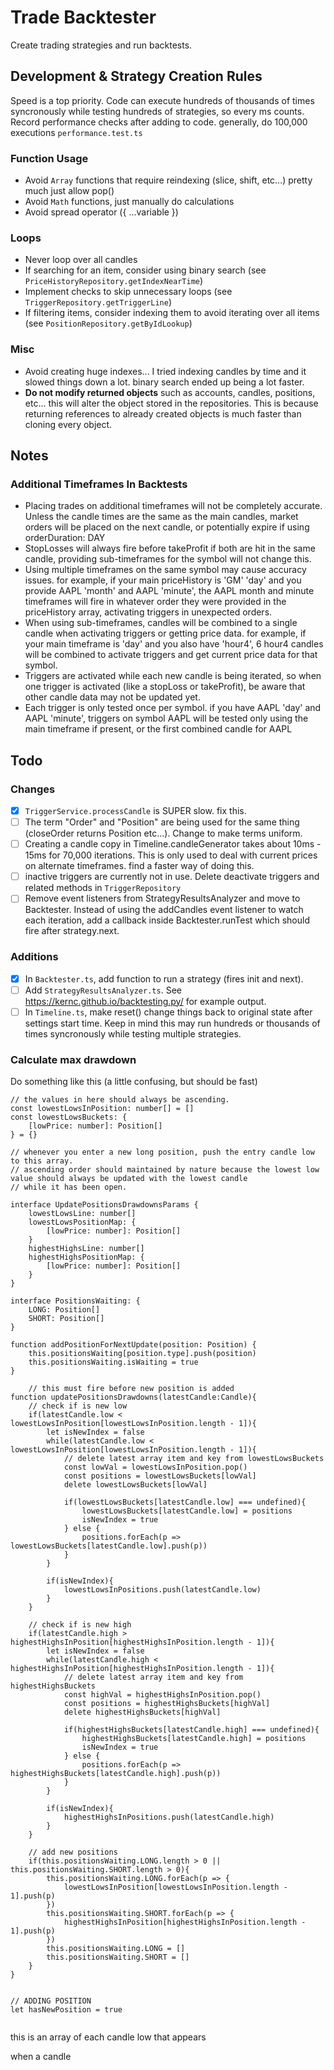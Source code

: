 # Trade Backtester

Create trading strategies and run backtests.

## Development & Strategy Creation Rules

Speed is a top priority. Code can execute hundreds of thousands of times syncronously while testing hundreds of strategies, so every ms counts. Record performance checks after adding to code. generally, do 100,000 executions `performance.test.ts`

### Function Usage

-   Avoid `Array` functions that require reindexing (slice, shift, etc...) pretty much just allow pop()
-   Avoid `Math` functions, just manually do calculations
-   Avoid spread operator ({ ...variable })

### Loops

-   Never loop over all candles
-   If searching for an item, consider using binary search (see `PriceHistoryRepository.getIndexNearTime`)
-   Implement checks to skip unnecessary loops (see `TriggerRepository.getTriggerLine`)
-   If filtering items, consider indexing them to avoid iterating over all items (see `PositionRepository.getByIdLookup`)

### Misc

-   Avoid creating huge indexes... I tried indexing candles by time and it slowed things down a lot. binary search ended up being a lot faster.
-   **Do not modify returned objects** such as accounts, candles, positions, etc... this will alter the object stored in the repositories. This is because returning references to already created objects is much faster than cloning every object.

## Notes

### Additional Timeframes In Backtests

-   Placing trades on additional timeframes will not be completely accurate. Unless the candle times are the same as the main candles, market orders will be placed on the next candle, or potentially expire if using orderDuration: DAY
-   StopLosses will always fire before takeProfit if both are hit in the same candle, providing sub-timeframes for the symbol will not change this.
-   Using multiple timeframes on the same symbol may cause accuracy issues. for example, if your main priceHistory is 'GM' 'day' and you provide AAPL 'month' and AAPL 'minute', the AAPL month and minute timeframes will fire in whatever order they were provided in the priceHistory array, activating triggers in unexpected orders.
-   When using sub-timeframes, candles will be combined to a single candle when activating triggers or getting price data. for example, if your main timeframe is 'day' and you also have 'hour4', 6 hour4 candles will be combined to activate triggers and get current price data for that symbol.
-   Triggers are activated while each new candle is being iterated, so when one trigger is activated (like a stopLoss or takeProfit), be aware that other candle data may not be updated yet.
-   Each trigger is only tested once per symbol. if you have AAPL 'day' and AAPL 'minute', triggers on symbol AAPL will be tested only using the main timeframe if present, or the first combined candle for AAPL

## Todo

### Changes

-   [x] `TriggerService.processCandle` is SUPER slow. fix this.
-   [ ] The term "Order" and "Position" are being used for the same thing (closeOrder returns Position etc...). Change to make terms uniform.
-   [ ] Creating a candle copy in Timeline.candleGenerator takes about 10ms - 15ms for 70,000 iterations. This is only used to deal with current prices on alternate timeframes. find a faster way of doing this.
-   [ ] inactive triggers are currently not in use. Delete deactivate triggers and related methods in `TriggerRepository`
-   [ ] Remove event listeners from StrategyResultsAnalyzer and move to Backtester. Instead of using the addCandles event listener to watch each iteration, add a callback inside Backtester.runTest which should fire after strategy.next.

### Additions

-   [x] In `Backtester.ts`, add function to run a strategy (fires init and next).
-   [ ] Add `StrategyResultsAnalyzer.ts`. See https://kernc.github.io/backtesting.py/ for example output.
-   [ ] In `Timeline.ts`, make reset() change things back to original state after settings start time. Keep in mind this may run hundreds or thousands of times syncronously while testing multiple strategies.

### Calculate max drawdown

Do something like this (a little confusing, but should be fast)

```JS
// the values in here should always be ascending.
const lowestLowsInPosition: number[] = []
const lowestLowsBuckets: {
    [lowPrice: number]: Position[]
} = {}

// whenever you enter a new long position, push the entry candle low to this array.
// ascending order should maintained by nature because the lowest low value should always be updated with the lowest candle
// while it has been open.

interface UpdatePositionsDrawdownsParams {
    lowestLowsLine: number[]
    lowestLowsPositionMap: {
        [lowPrice: number]: Position[]
    }
    highestHighsLine: number[]
    highestHighsPositionMap: {
        [lowPrice: number]: Position[]
    }
}

interface PositionsWaiting: {
    LONG: Position[]
    SHORT: Position[]
}

function addPositionForNextUpdate(position: Position) {
    this.positionsWaiting[position.type].push(position)
    this.positionsWaiting.isWaiting = true
}

    // this must fire before new position is added
function updatePositionsDrawdowns(latestCandle:Candle){
    // check if is new low
    if(latestCandle.low < lowestLowsInPosition[lowestLowsInPosition.length - 1]){
        let isNewIndex = false
        while(latestCandle.low < lowestLowsInPosition[lowestLowsInPosition.length - 1]){
            // delete latest array item and key from lowestLowsBuckets
            const lowVal = lowestLowsInPosition.pop()
            const positions = lowestLowsBuckets[lowVal]
            delete lowestLowsBuckets[lowVal]

            if(lowestLowsBuckets[latestCandle.low] === undefined){
                lowestLowsBuckets[latestCandle.low] = positions
                isNewIndex = true
            } else {
                positions.forEach(p => lowestLowsBuckets[latestCandle.low].push(p))
            }
        }

        if(isNewIndex){
            lowestLowsInPositions.push(latestCandle.low)
        }
    }

    // check if is new high
    if(latestCandle.high > highestHighsInPosition[highestHighsInPosition.length - 1]){
        let isNewIndex = false
        while(latestCandle.high < highestHighsInPosition[highestHighsInPosition.length - 1]){
            // delete latest array item and key from highestHighsBuckets
            const highVal = highestHighsInPosition.pop()
            const positions = highestHighsBuckets[highVal]
            delete highestHighsBuckets[highVal]

            if(highestHighsBuckets[latestCandle.high] === undefined){
                highestHighsBuckets[latestCandle.high] = positions
                isNewIndex = true
            } else {
                positions.forEach(p => highestHighsBuckets[latestCandle.high].push(p))
            }
        }

        if(isNewIndex){
            highestHighsInPositions.push(latestCandle.high)
        }
    }

    // add new positions
    if(this.positionsWaiting.LONG.length > 0 || this.positionsWaiting.SHORT.length > 0){
        this.positionsWaiting.LONG.forEach(p => {
            lowestLowsInPosition[lowestLowsInPosition.length - 1].push(p)
        })
        this.positionsWaiting.SHORT.forEach(p => {
            highestHighsInPosition[highestHighsInPosition.length - 1].push(p)
        })
        this.positionsWaiting.LONG = []
        this.positionsWaiting.SHORT = []
    }
}


// ADDING POSITION
let hasNewPosition = true


```

this is an array of each candle low that appears

when a candle
